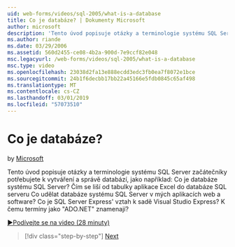 ```yaml
---
uid: web-forms/videos/sql-2005/what-is-a-database
title: Co je databáze? | Dokumenty Microsoft
author: microsoft
description: 'Tento úvod popisuje otázky a terminologie systému SQL Server začátečníky potřebujete k vytváření a správě databází, jako například: Co je databáze systému SQL Server? Jak...'
ms.author: riande
ms.date: 03/29/2006
ms.assetid: 560d2455-ce08-4b2a-900d-7e9ccf82e048
msc.legacyurl: /web-forms/videos/sql-2005/what-is-a-database
msc.type: video
ms.openlocfilehash: 23038d2fa13e888ecdd3edc3fb0ea7f8072e1bce
ms.sourcegitcommit: 24b1f6decbb17bb22a45166e5fdb0845c65af498
ms.translationtype: MT
ms.contentlocale: cs-CZ
ms.lasthandoff: 03/01/2019
ms.locfileid: "57073510"
---
```

<a name="what-is-a-database"></a>Co je databáze?
====================
by [Microsoft](https://github.com/microsoft)

Tento úvod popisuje otázky a terminologie systému SQL Server začátečníky potřebujete k vytváření a správě databází, jako například: Co je databáze systému SQL Server? Čím se liší od tabulky aplikace Excel do databáze SQL serveru Co udělat databáze systému SQL Server v mých aplikacích web a software? Co je SQL Server Express' vztah k sadě Visual Studio Express? K čemu termíny jako "ADO.NET" znamenají?

[&#9654;Podívejte se na video (28 minuty)](https://channel9.msdn.com/Blogs/ASP-NET-Site-Videos/what-is-a-database)

> [!div class="step-by-step"]
> [Next](understanding-database-tables-and-records.md)
